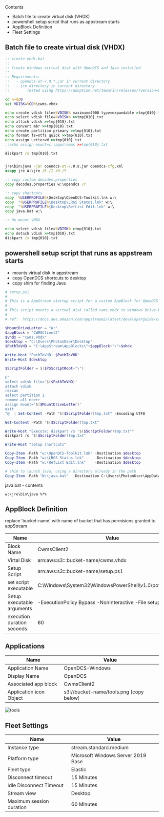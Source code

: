 Contents
 - Batch file to create virtual disk (VHDX)
 - powershell setup script that runs as appstream starts
 - AppBlock Definition
 - Fleet Settings


## Batch file to create virtual disk (VHDX) 


```bat
:: create-vhdx.bat
::
:: Create Windows virtual disk with OpenDCS and Java installed
::
:: Requirements:
::   - opendcs-ot-7.0.*.jar in current directory
::   - jre directory in current directory 
::        Tested using https://adoptium.net/temurin/releases/?version=8&arch=x64&package=jre&os=windows

cd %~dp0
set VDISK=%CD%\cwms.vhdx

echo create vdisk file=%VDISK% maximum=4000 type=expandable >tmp{010}.txt
echo select vdisk file=%VDISK% >>tmp{010}.txt
echo attach vdisk >>tmp{010}.txt
echo convert mbr >>tmp{010}.txt
echo create partition primary >>tmp{010}.txt
echo format fs=ntfs quick >>tmp{010}.txt
echo assign Letter=W >>tmp{010}.txt
::echo assign mount=c:\apps\cwms >>tmp{010}.txt

diskpart /s tmp{010}.txt


jre\bin\java -jar opendcs-ot-7.0.8.jar opendcs-cfg.xml
xcopy jre W:\jre /E /I /H /Y

:: copy custom decodes.properties
copy decodes.properties w:\opendcs /Y

:: copy shortcuts
copy  %USERPROFILE%\Desktop\OpenDCS-Toolkit.lnk w:\
copy  "%USERPROFILE%\Desktop\LRGS Status.lnk" w:\
copy  "%USERPROFILE%\Desktop\RefList Edit.lnk" w:\
copy java.bat w:\

:: Un-mount VHDX

echo select vdisk file=%VDISK% >tmp{010}.txt
echo detach vdisk >>tmp{010}.txt
diskpart /s tmp{010}.txt

```

## powershell setup script that runs as appstream starts

  -  mounts virtual disk in appstream
  -  copy OpenDCS shortcuts to desktop
  -  copy shim for finding Java

```ps1
# setup.ps1
#
# This is a AppStream startup script for a custom AppBlock for OpenDCS 
# 
# This script mounts a virtual disk called cwms.vhdx to windows Drive W:
# 
# ref:  https://docs.aws.amazon.com/appstream2/latest/developerguide/create-setup-script.html

$MountDriveLetter = "W:"
$appBlock = "CWMSClient2"
$vhdx = "cwms.vhdx"
$desktop = "C:\Users\PhotonUser\Desktop"
$PathToVHD = "C:\AppStream\AppBlocks\"+$appBlock+"\"+$vhdx

Write-Host "PathToVHD: $PathToVHD"
Write-Host $desktop

$ScriptFolder = $($PSScriptRoot+"\")

@"
select vdisk file='$($PathToVHD)'
attach vdisk
rescan
select partition 1
remove all noerr
assign mount='$($MountDriveLetter)'
exit
"@  | Set-Content -Path "$($ScriptFolder)tmp.txt" -Encoding UTF8

Get-Content -Path "$($ScriptFolder)tmp.txt"

Write-Host "Execute: diskpart /s '$($ScriptFolder)tmp.txt'"
diskpart /s "$($ScriptFolder)tmp.txt"

Write-Host "setup shortcuts"

Copy-Item -Path "w:\OpenDCS-Toolkit.lnk" -Destination $desktop
Copy-Item -Path "w:\LRGS Status.lnk"     -Destination $desktop
Copy-Item -Path "w:\RefList Edit.lnk"    -Destination $desktop

# shim to launch java, using a directory already in the path 
Copy-Item -Path "W:\java.bat"  -Destination C:\Users\PhotonUser\AppData\Local\Microsoft\WindowsApps
```

java.bat - contents
```
w:\jre\bin\java %*%
```


## AppBlock Definition
replace 'bucket-name' with name of bucket that has permisions granted to appStream


|Name | Value |
|---|---|
|Block Name | CwmsClient2 |
|Virtal Disk | arn:aws:s3:::bucket-name/cwms.vhdx |
|Setup Script |arn:aws:s3:::bucket-name/setup.ps1|
|set script executable| C:\Windows\System32\WindowsPowerShell\v1.0\powershell.exe|
|Setup executable arguments|-ExecutionPolicy Bypass -NonInteractive -File setup.ps1|
|execution duration seconds|60|


## Applications

|Name | Value |
|---|---|
|Application Name | OpenDCS-Windows |
|Display Name | OpenDCS |
|Associated app block | CwmsClient2 |
|Application icon Object | s3://bucket-name/tools.png  (copy below)|

![tools](https://github.com/ktarbet/learning/assets/4818531/71af8245-9108-43ff-8aeb-4edb73bf13bc)


## Fleet Settings
|Name | Value |
|---|---|
|Instance type|stream.standard.medium|
|Platform type|Microsoft Windows Server 2019 Base|
|Fleet type|Elastic|
|Disconnect timeout|15 Minutes|
|Idle Disconnect Timeout|15 Minutes|
|Stream view|Desktop|
|Maximum session duration|60 Minutes|


